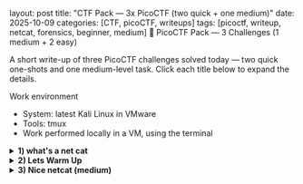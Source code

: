 layout: post
title: "CTF Pack — 3x PicoCTF (two quick + one medium)"
date: 2025-10-09
categories: [CTF, picoCTF, writeups]
tags: [picoctf, writeup, netcat, forensics, beginner, medium]
🧩 PicoCTF Pack — 3 Challenges (1 medium + 2 easy)

A short write-up of three PicoCTF challenges solved today — two quick one-shots and one medium-level task.
Click each title below to expand the details.

Work environment
- System: latest Kali Linux in VMware  
- Tools: tmux 
- Work performed locally in a VM, using the terminal  

<details> <summary><b>1) what's a net cat</b></summary>
what's a net cat
🔍 Description
 
It was warm up before medium level CTF I'm gonna take today.
To find the flag we will need to use then netact (nc) linux command.

🛠️ What I did

Connected to the host *****:
<code>nc host.example.com 12345</code>

Received response from a server containing the flag.

📸 Screenshot  
<img src="../assets/img/ctf-2025-whats-netcat/1.png" width="600">  
🏁 Flag
<code>picoCTF{PLACEHOLDER_WHATS_A_NET_CAT}</code>  
And the task was completed.  
<img src="../assets/img/ctf-2025-whats-netcat/2.png" width="600">

</details>
<details> <summary><b>2) Lets Warm Up</b></summary>
Lets Warm Up
🔍 Description
 
A very basic warm-up challenge before medium netcat task. Basically we need to convert hexadecimal to ascii.

🛠️ Steps (placeholder)

We got some information coded in hexadecimal. Its just a string displayed on the challenge page.
1. I did some quick resarch in the net, and found out that I can use xxd command. 
2. xxd -r -p takes a sequence of hexadecimal pairs (each pair = one byte) and rebuilds the raw binary data from them.
3. I just echoed the hexadecimal value from the challenge and used pipe to xxd -r -p and there we got an ascii value correspnding to the hexadecimal.

📸 Screenshot  
<img src="../assets/img/ctf-2025-warm-up/1.png" width="600">
🏁 Flag  
<code>picoCTF{PLACEHOLDER_LETS_WARM_UP}</code>  

And we got the 2nd flag:  
<img src="../assets/img/ctf-2025-warm-up/2.png" width="600">

</details>
<details> <summary><b>3) Nice netcat (medium)</b></summary>
Nice netcat — (medium)
🔍 Description

A medium-level challenge involving netcat and ASCII conversion — we receive a stream of numbers (space-separated) that must be translated to readable text.

🛠️ Steps to solve

1. Using nc (netcat) command - I connected to the server:  
<code>nc mercury.picoctf.net 35652</code>

2. I saw that the output are numbers in decimal separated by break lines '\n' and white spaces.

3. I saved the output into the file.

<img src="../assets/img/ctf-2025-nice-netcat/1.png" width="600" alt="saving output">

4. I removed '\n' separators and I could see numbers separated with white spaces.

5. Aaand here I made a mistake: I removed the white spaces.

6. I've opened file with numbers without any spaces.

<img src="../assets/img/ctf-2025-nice-netcat/2.png" width="600" alt="numbers without spaces">

7. At this point I understood my mistake - the numbers were separated for a reason: each number corresponds to an ASCII symbol.

8. I couldn't use `xxd` (it converts hex), so I searched and found `awk`.

9. I converted the stream of space-separated decimal bytes into ASCII using AWK and saved the output.

10. I opened the decoded file and here it is — the flag:

<img src="../assets/img/ctf-2025-nice-netcat/3.png" width="600" alt="decoded flag">

Next challenge completed:

<img src="../assets/img/ctf-2025-nice-netcat/4.png" width="600" alt="next challenge">

I think its worth to give some explenation regarding awk and the loop I used:
I converted a stream of space-separated decimal byte values into readable ASCII using awk (AWK is a lightweight text-processing language commonly used in Unix systems.
It reads input line by line, splits each line into fields, and lets you perform quick actions or transformations — for example, converting numbers to ASCII characters).

awk '{ ... }' file – runs the AWK program on each input line from the given file.

for(i=1;i<=NF;i++) – loops over every field (NF = number of fields, it is variable built in awk, fields are split by whitespace - perfect, numbers are sepaated by whitspaces).

printf "%c", $i – similiar like in C "%c" in printf prints each field’s numeric value as its corresponding ASCII character.
%c -> value as char
%d → valu as decimal
%x → value as hexadecimal
%s → value as string
So we can quickly change flag back into decimal or hexadecimal, then translate with xdd command :D

print "" – prints a newline after finishing the loop.

The one-liner walks every field in each line, treats the field as a numeric byte, prints that byte as the corresponding ASCII character, and ends the line.

Read the decoded file and retrieved the flag.

AWK is incredibly efficient for iterating over fields and converting numeric values to characters.

Always check the number format (decimal / hex / octal) before converting.

</details>

